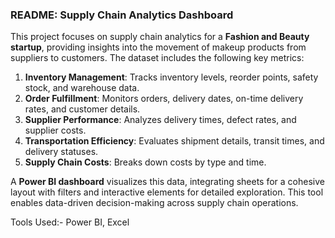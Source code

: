 ### README: Supply Chain Analytics Dashboard  

This project focuses on supply chain analytics for a **Fashion and Beauty startup**, providing insights into the movement of makeup products from suppliers to customers. The dataset includes the following key metrics:  

1. **Inventory Management**: Tracks inventory levels, reorder points, safety stock, and warehouse data.  
2. **Order Fulfillment**: Monitors orders, delivery dates, on-time delivery rates, and customer details.  
3. **Supplier Performance**: Analyzes delivery times, defect rates, and supplier costs.  
4. **Transportation Efficiency**: Evaluates shipment details, transit times, and delivery statuses.  
5. **Supply Chain Costs**: Breaks down costs by type and time.  

A **Power BI dashboard** visualizes this data, integrating sheets for a cohesive layout with filters and interactive elements for detailed exploration. This tool enables data-driven decision-making across supply chain operations.

Tools Used:- Power BI, Excel
